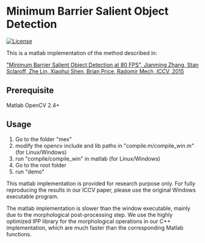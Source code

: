 # Minimum Barrier Salient Object Detection

[![License](https://img.shields.io/packagist/l/doctrine/orm.svg)](LICENSE)

This is a matlab implementation of the method described in:

["Minimum Barrier Salient Object Detection at 80 FPS", Jianming Zhang, Stan Sclaroff, Zhe Lin, Xiaohui Shen, Brian Price, Radomir Mech, ICCV, 2015](http://cs-people.bu.edu/jmzhang/fastmbd.html)

## Prerequisite

Matlab
OpenCV 2.4+

## Usage

1. Go to the folder "mex"
2. modify the opencv include and lib paths in "compile.m/compile_win.m" 
   (for Linux/Windows)
3. run "compile/compile_win" in matlab (for Linux/Windows)
4. Go to the root folder
5. run "demo"

This matlab implementation is provided for research purpose only. For fully
reproducing the results in our ICCV paper, please use the original Windows
executable program. 

The matlab implementation is slower than the window executable, mainly due 
to the morphological post-processing step. We use the highly optimized IPP
library for the morphological operations in our C++ implementation, which 
are much faster than the corresponding Matlab functions.